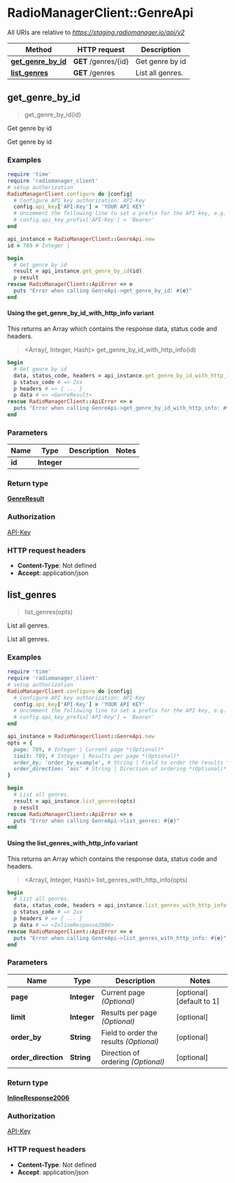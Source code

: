 # RadioManagerClient::GenreApi

All URIs are relative to *https://staging.radiomanager.io/api/v2*

| Method | HTTP request | Description |
| ------ | ------------ | ----------- |
| [**get_genre_by_id**](GenreApi.md#get_genre_by_id) | **GET** /genres/{id} | Get genre by id |
| [**list_genres**](GenreApi.md#list_genres) | **GET** /genres | List all genres. |


## get_genre_by_id

> <GenreResult> get_genre_by_id(id)

Get genre by id

Get genre by id

### Examples

```ruby
require 'time'
require 'radiomanager_client'
# setup authorization
RadioManagerClient.configure do |config|
  # Configure API key authorization: API-Key
  config.api_key['API-Key'] = 'YOUR API KEY'
  # Uncomment the following line to set a prefix for the API key, e.g. 'Bearer' (defaults to nil)
  # config.api_key_prefix['API-Key'] = 'Bearer'
end

api_instance = RadioManagerClient::GenreApi.new
id = 789 # Integer | 

begin
  # Get genre by id
  result = api_instance.get_genre_by_id(id)
  p result
rescue RadioManagerClient::ApiError => e
  puts "Error when calling GenreApi->get_genre_by_id: #{e}"
end
```

#### Using the get_genre_by_id_with_http_info variant

This returns an Array which contains the response data, status code and headers.

> <Array(<GenreResult>, Integer, Hash)> get_genre_by_id_with_http_info(id)

```ruby
begin
  # Get genre by id
  data, status_code, headers = api_instance.get_genre_by_id_with_http_info(id)
  p status_code # => 2xx
  p headers # => { ... }
  p data # => <GenreResult>
rescue RadioManagerClient::ApiError => e
  puts "Error when calling GenreApi->get_genre_by_id_with_http_info: #{e}"
end
```

### Parameters

| Name | Type | Description | Notes |
| ---- | ---- | ----------- | ----- |
| **id** | **Integer** |  |  |

### Return type

[**GenreResult**](GenreResult.md)

### Authorization

[API-Key](../README.md#API-Key)

### HTTP request headers

- **Content-Type**: Not defined
- **Accept**: application/json


## list_genres

> <InlineResponse2006> list_genres(opts)

List all genres.

List all genres.

### Examples

```ruby
require 'time'
require 'radiomanager_client'
# setup authorization
RadioManagerClient.configure do |config|
  # Configure API key authorization: API-Key
  config.api_key['API-Key'] = 'YOUR API KEY'
  # Uncomment the following line to set a prefix for the API key, e.g. 'Bearer' (defaults to nil)
  # config.api_key_prefix['API-Key'] = 'Bearer'
end

api_instance = RadioManagerClient::GenreApi.new
opts = {
  page: 789, # Integer | Current page *(Optional)*
  limit: 789, # Integer | Results per page *(Optional)*
  order_by: 'order_by_example', # String | Field to order the results *(Optional)*
  order_direction: 'asc' # String | Direction of ordering *(Optional)*
}

begin
  # List all genres.
  result = api_instance.list_genres(opts)
  p result
rescue RadioManagerClient::ApiError => e
  puts "Error when calling GenreApi->list_genres: #{e}"
end
```

#### Using the list_genres_with_http_info variant

This returns an Array which contains the response data, status code and headers.

> <Array(<InlineResponse2006>, Integer, Hash)> list_genres_with_http_info(opts)

```ruby
begin
  # List all genres.
  data, status_code, headers = api_instance.list_genres_with_http_info(opts)
  p status_code # => 2xx
  p headers # => { ... }
  p data # => <InlineResponse2006>
rescue RadioManagerClient::ApiError => e
  puts "Error when calling GenreApi->list_genres_with_http_info: #{e}"
end
```

### Parameters

| Name | Type | Description | Notes |
| ---- | ---- | ----------- | ----- |
| **page** | **Integer** | Current page *(Optional)* | [optional][default to 1] |
| **limit** | **Integer** | Results per page *(Optional)* | [optional] |
| **order_by** | **String** | Field to order the results *(Optional)* | [optional] |
| **order_direction** | **String** | Direction of ordering *(Optional)* | [optional] |

### Return type

[**InlineResponse2006**](InlineResponse2006.md)

### Authorization

[API-Key](../README.md#API-Key)

### HTTP request headers

- **Content-Type**: Not defined
- **Accept**: application/json

